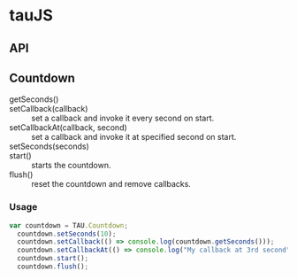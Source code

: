 # tauJS

## API

## Countdown
<dl> 
  <dt>getSeconds()</dt>
  <dd></dd>
  <dt>setCallback(callback)</dt>
  <dd>set a callback and invoke it every second on start.</dd>
	<dt>setCallbackAt(callback, second)</dt>
  <dd>set a callback and invoke it at specified second on start.</dd>
	<dt>setSeconds(seconds)</dt>
  <dd></dd>
	<dt>start()</dt>
  <dd>starts the countdown.</dd>
	<dt>flush()</dt>
  <dd>reset the countdown and remove callbacks.</dd>
</dl>


### Usage
```javascript
var countdown = TAU.Countdown;
  countdown.setSeconds(10);
  countdown.setCallback(() => console.log(countdown.getSeconds()));
  countdown.setCallbackAt(() => console.log("My callback at 3rd second"), 3);
  countdown.start();
  countdown.flush();
```
